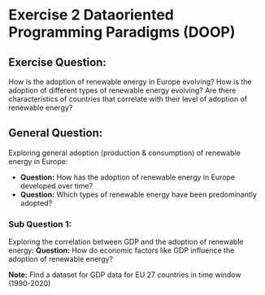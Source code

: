 # Exercise 2 Dataoriented Programming Paradigms (DOOP)

## Exercise Question:
How is the adoption of renewable energy in Europe evolving? How is the adoption of different
types of renewable energy evolving? Are there characteristics of countries that correlate with
their level of adoption of renewable energy?

## General Question:
Exploring general adoption (production & consumption) of renewable energy in Europe:
- **Question:** How has the adoption of renewable energy in Europe developed over time?
- **Question:** Which types of renewable energy have been predominantly adopted?

### Sub Question 1:
Exploring the correlation between GDP and the adoption of renewable energy:
**Question:** How do economic factors like GDP influence the adoption of renewable energy?

**Note:** Find a dataset for GDP data for EU 27 countries in time window (1990-2020)
